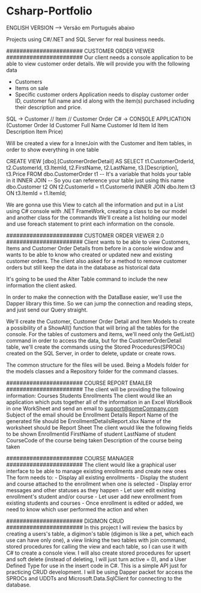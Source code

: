 # Csharp-Portfolio

ENGLISH VERSION --> Versão em Português abaixo


Projects using C#/.NET and SQL Server for real business needs.

####################### CUSTOMER ORDER VIEWER #######################
Our client needs a console application to be able to view customer order details. We will provide you with the following data
- Customers
- Items on sale
- Specific customer orders
Application needs to display customer order ID, customer full name and id along with the item(s) purchased including their description and price.

SQL -> Customer // Item // Customer Order
C# -> CONSOLE APPLICATION (Customer Order Id
                           Customer Full Name 
                           Customer Id
                           Item Id
                           Item Description
                           Item Price)

Will be created a view for a InnerJoin with the Customer and Item tables, in order to show everything in one table

CREATE VIEW [dbo].[CustomerOrderDetail] AS
SELECT
	t1.CustomerOrderId,
	t2.CustomerId,
	t3.ItemId,
	t2.FirstName,
	t2.LastName,
	t3.[Description], 
	t3.Price
	FROM
		dbo.CustomerOrder t1 -- It's a variable that holds your table in it
	INNER JOIN						 -- So you can reference your table just using this name
		dbo.Customer t2 ON t2.CustomerId = t1.CustomerId
	INNER JOIN
		dbo.Item t3 ON t3.ItemId = t1.ItemId;


We are gonna use this View to catch all the information and put in a List using C# console with .NET FrameWork, creating a class to be our model and another class for the commands
We'll create a list holding our model and use foreach statement to print each information on the console.




  
####################### CUSTOMER ORDER VIEWER 2.0 #######################
Client wants to be able to view Customers, Items and Customer Order Details from before in a console window
and wants to be able to know who created or updated new and existing customer orders. The client also asked for
a method to remove customer orders but still keep the data in the database as historical data

It's going to be used the Alter Table command to include the new information the client asked. 

In order to make the connection with the DataBase easier, we'll use the Dapper library this time. So we can jump the connection and reading steps, and just send our Query straight.

We'll create the Customer, Customer Order Detail and Item Models to create a possibility of a ShowAll() function that will bring all the tables for the console.
For the tables of customers and items, we'll need only the GetList() command in order to access the data, but for the CustomerOrderDetail table, we'll create the commands using the
Stored Procedures(SPROCs) created on the SQL Server, in order to delete, update or create rows. 

The common structure for the files will be used. Being a Models folder for the models classes and a Repository folder for the command classes.


  
####################### COURSE REPORT EMAILER #######################
The client will be providing the following information:
	Courses
 	Students
  	Enrollments
The client would like an application which puts together all of the information in an Excel WorkBook in one WorkSheet and send an email to
support@someCompany.com
Subject of the email should be Enrollment Details Report
Name of the generated file should be EnrollmentDetailsReport.xlsx
Name of the worksheet should be Report Sheet
The client would like the following fields to be shown
	EnrollmentId
 	FirstName of student
  	LastName of student
   	CourseCode of the course being taken
    	Description of the course being taken


####################### COURSE MANAGER #######################
The client would like a graphical user interface to be able to manage existing enrollments and create new ones
The form needs to: 
	- Display all existing enrollments
 	- Display the student and course attached to the enrollment when one 	is selected
  	- Display error messages and other statuses as they happen
   	- Let user edit existing enrollment's student and/or course
    	- Let user add new enrollment from existing students and courses
     	- Once enrollment is edited or added, we need to know which user 	performed the action and when



####################### DIGIMON CRUD #######################
In this project I will review the basics by creating a users's table, a digimon's table (digimon is like a pet, which each use can have only one), a view linking the two tables with join command, stored procedures for calling the view and each table, so I can use it with C# to create a console view. I will also create stored procedures for upsert and soft delete (instead of deleting, I will just turn active = 0), and a User Defined Type for use in the insert code in C#. This is a simple API just for practicing CRUD development.
I will be using Dapper packet for access the SPROCs and UDDTs and Microsoft.Data.SqlClient for connecting to the database.
